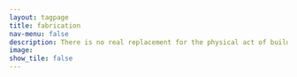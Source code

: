 ```yaml
---
layout: tagpage
title: fabrication
nav-menu: false
description: There is no real replacement for the physical act of building, of putting something together with your own two hands. I owe much to Cornell AAP's fabrication facilities for these projects.
image:
show_tile: false
---
```

